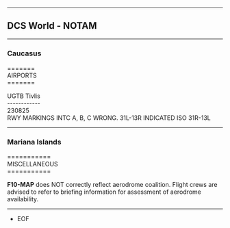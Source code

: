 ***
## DCS World - NOTAM
***
### Caucasus
\=======  
AIRPORTS  
\=======  
  
UGTB Tivlis  
\------------  
230825  
RWY MARKINGS INTC A, B, C WRONG. 31L-13R INDICATED ISO 31R-13L
***
### Mariana Islands
\===========  
MISCELLANEOUS  
\===========  
  
**F10-MAP** does NOT correctly reflect aerodrome coalition. Flight crews are advised to refer to briefing information for assessment of aerodrome availability.

***
- EOF
